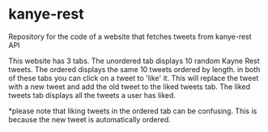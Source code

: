 # kanye-rest
Repository for the code of a website that fetches tweets from kanye-rest API

   This website has 3 tabs. The unordered tab displays 10 random Kayne Rest tweets.
The ordered displays the same 10 tweets ordered by length. in both of these tabs you
can click on a tweet to 'like' it. This will replace the tweet with a new tweet and add 
the old tweet to the liked tweets tab. The liked tweets tab displays all the tweets a user has liked.

*please note that liking tweets in the ordered tab can be confusing.
This is because the new tweet is automatically ordered.  
 